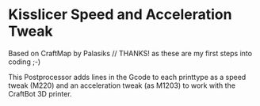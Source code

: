 # Kisslicer Speed and Acceleration Tweak
Based on CraftMap by Palasiks // THANKS! as these are my first steps into coding ;-)

This Postprocessor adds lines in the Gcode to each printtype as a speed tweak (M220) and an acceleration tweak (as M1203) to work with the CraftBot 3D printer.